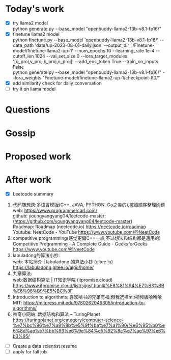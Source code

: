 # Today's work
- [x] try llama2 model  
python generate.py --base_model "openbuddy-llama2-13b-v8.1-fp16/"  
- [x] finetune llama2 model  
python finetune.py --base_model 'openbuddy-llama2-13b-v8.1-fp16/' --data_path 'data/up-2023-08-01-daily.json' --output_dir './Finetune-model/finetune-llama2-up-1' --num_epochs 10 --learning_rate 1e-4 --cutoff_len 1024 --val_set_size 0 --lora_target_modules '[q_proj,v_proj,k_proj,o_proj]' --add_eos_token True --train_on_inputs False  
python generate.py --base_model "openbuddy-llama2-13b-v8.1-fp16/" --lora_weights "Finetune-model/finetune-llama2-up-1/checkpoint-80/"  
- [x] add similarity check for daily conversation   
- [ ] try it on llama model  
# Questions
# Gossip
# Proposed work
# After work
- [x] Leetcode summary  
1. 代码随想录:多语言模版(C++, JAVA, PYTHON, Go之类的),按照顺序整理刷题  
web: https://www.programmercarl.com/    
github: youngyangyang04/leetcode-master: (https://github.com/youngyangyang04/leetcode-master)  
Roadmap: Roadmap (neetcode.io) https://neetcode.io/roadmap    
Youtube: NeetCode - YouTube https://www.youtube.com/@NeetCode  
3. competitive programming(感觉更偏C++一点,不过想法和结构都是通用的)  
Competitive Programming - A Complete Guide - GeeksforGeeks https://www.youtube.com/@NeetCode   
4. labuladong的算法小抄:  
web: 本站简介 | labuladong 的算法小抄 (gitee.io)  https://labuladong.gitee.io/algo/home/    
5. 九章算法:  
web:数据结构算法 | IT知识学院 (itpromise.cloud) https://www.itpromise.cloud/list/sjjgsf.html#%E8%81%94%E7%B3%BB%E6%96%B9%E5%BC%8F    
6. Introduction to algorithms: 喜欢啃书的兄弟有福,但我选择mit视频版哈哈哈    
MIT: https://mitpress.mit.edu/9780262046305/introduction-to-algorithms/    
7. 神奇小网站: 数据结构和算法 – TuringPlanet  https://turingplanet.org/category/computer-science-%e7%bc%96%e7%a8%8b%e5%9f%ba%e7%a1%80/%e6%95%b0%e6%8d%ae%e7%bb%93%e6%9e%84%e5%92%8c%e7%ae%97%e6%b3%95/    
- [ ] Create a data scientist resume  
- [ ] apply for fall job  
